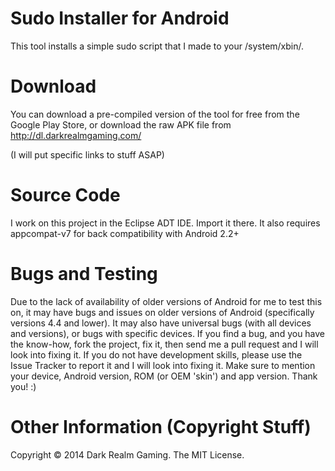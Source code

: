 Sudo Installer for Android
==========================

This tool installs a simple sudo script that I made to your /system/xbin/.

Download
========

You can download a pre-compiled version of the tool for free from the Google Play Store, or download the raw APK file from http://dl.darkrealmgaming.com/

(I will put specific links to stuff ASAP)

Source Code
===========

I work on this project in the Eclipse ADT IDE. Import it there. It also requires appcompat-v7 for back compatibility with Android 2.2+

Bugs and Testing
================

Due to the lack of availability of older versions of Android for me to test this on, it may have bugs and issues on older versions of Android (specifically versions 4.4 and lower). It may also have universal bugs (with all devices and versions), or bugs with specific devices. If you find a bug, and you have the know-how, fork the project, fix it, then send me a pull request and I will look into fixing it. If you do not have development skills, please use the Issue Tracker to report it and I will look into fixing it. Make sure to mention your device, Android version, ROM (or OEM 'skin') and app version. Thank you! :)

Other Information (Copyright Stuff)
===================================

Copyright © 2014 Dark Realm Gaming. The MIT License.

